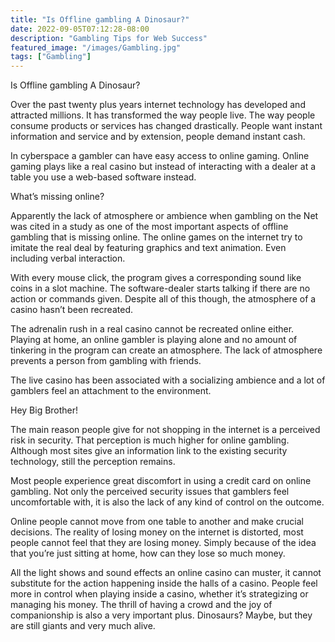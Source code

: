 ```yaml
---
title: "Is Offline gambling A Dinosaur?"
date: 2022-09-05T07:12:28-08:00
description: "Gambling Tips for Web Success"
featured_image: "/images/Gambling.jpg"
tags: ["Gambling"]
---
```


Is Offline gambling A Dinosaur?

Over the past twenty plus years internet technology has developed and attracted millions. It has transformed the way people live. The way people consume products or services has changed drastically. People want instant information and service and by extension, people demand instant cash.

In cyberspace a gambler can have easy access to online gaming. Online gaming plays like a real casino but instead of interacting with a dealer at a table you use a web-based software instead.

What’s missing online?

Apparently the lack of atmosphere or ambience when gambling on the Net was cited in a study as one of the most important aspects of offline gambling that is missing online. The online games on the internet try to imitate the real deal by featuring graphics and text animation. Even including verbal interaction. 

With every mouse click, the program gives a corresponding sound like coins in a slot machine. The software-dealer starts talking if there are no action or commands given. Despite all of this though, the atmosphere of a casino hasn’t been recreated. 

The adrenalin rush in a real casino cannot be recreated online either. Playing at home, an online gambler is playing alone and no amount of tinkering in the program can create an atmosphere. The lack of atmosphere prevents a person from gambling with friends. 

The live casino has been associated with a socializing ambience and a lot of gamblers feel an attachment to the environment. 

Hey Big Brother!

The main reason people give for not shopping in the internet is a perceived risk in security. That perception is much higher for online gambling. Although most sites give an information link to the existing security technology, still the perception remains. 

Most people experience great discomfort in using a credit card on online gambling. Not only the perceived security issues that gamblers feel uncomfortable with, it is also the lack of any kind of control on the outcome. 

Online people cannot move from one table to another and make crucial decisions. The reality of losing money on the internet is distorted, most people cannot feel that they are losing money. Simply because of the idea that you’re just sitting at home, how can they lose so much money.

All the light shows and sound effects an online casino can muster, it cannot substitute for the action happening inside the halls of a casino. People feel more in control when playing inside a casino, whether it’s strategizing or managing his money. The thrill of having a crowd and the joy of companionship is also a very important plus. Dinosaurs? Maybe, but they are still giants and very much alive.

